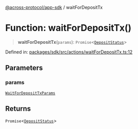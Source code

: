 [@across-protocol/app-sdk](../README.md) / waitForDepositTx

# Function: waitForDepositTx()

> **waitForDepositTx**(`params`): `Promise`\<[`DepositStatus`](../type-aliases/DepositStatus.md)\>

Defined in: [packages/sdk/src/actions/waitForDepositTx.ts:12](https://github.com/across-protocol/toolkit/blob/6b29eb5487c0ac0b498f1f420b1793303bd8b70a/packages/sdk/src/actions/waitForDepositTx.ts#L12)

## Parameters

### params

[`WaitForDepositTxParams`](../type-aliases/WaitForDepositTxParams.md)

## Returns

`Promise`\<[`DepositStatus`](../type-aliases/DepositStatus.md)\>
